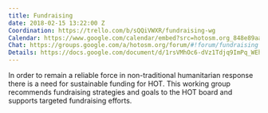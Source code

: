 ```yaml
---
title: Fundraising
date: 2018-02-15 13:22:00 Z
Coordination: https://trello.com/b/sQQiVWXR/fundraising-wg
Calendar: https://www.google.com/calendar/embed?src=hotosm.org_848e89aaiab04ag94d23rqn558%40group.calendar.google.com
Chat: https://groups.google.com/a/hotosm.org/forum/#!forum/fundraising
Details: https://docs.google.com/document/d/1rsVMhOc6-dVz1Tdjq9ImPq_WEhUQ7ioKzsAK8kDGktM/edit?usp=sharing
---
```


In order to remain a reliable force in non-traditional humanitarian response there is a need for sustainable funding for HOT. This working group recommends fundraising strategies and goals to the HOT board and supports targeted fundraising efforts. 
